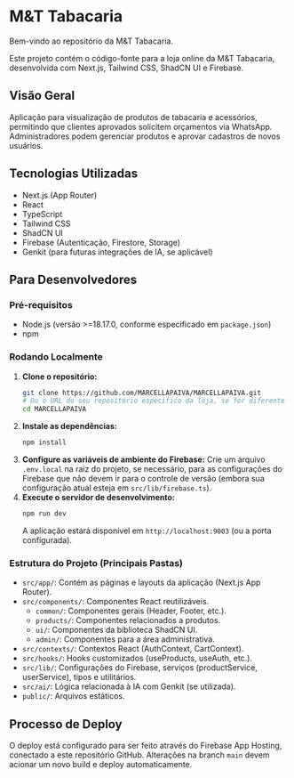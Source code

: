 # M&T Tabacaria

Bem-vindo ao repositório da M&T Tabacaria.

Este projeto contém o código-fonte para a loja online da M&T Tabacaria, desenvolvida com Next.js, Tailwind CSS, ShadCN UI e Firebase.

## Visão Geral

Aplicação para visualização de produtos de tabacaria e acessórios, permitindo que clientes aprovados solicitem orçamentos via WhatsApp. Administradores podem gerenciar produtos e aprovar cadastros de novos usuários.

## Tecnologias Utilizadas
- Next.js (App Router)
- React
- TypeScript
- Tailwind CSS
- ShadCN UI
- Firebase (Autenticação, Firestore, Storage)
- Genkit (para futuras integrações de IA, se aplicável)

## Para Desenvolvedores

### Pré-requisitos
- Node.js (versão >=18.17.0, conforme especificado em `package.json`)
- npm

### Rodando Localmente
1.  **Clone o repositório:**
    ```bash
    git clone https://github.com/MARCELLAPAIVA/MARCELLAPAIVA.git 
    # Ou o URL do seu repositório específico da loja, se for diferente
    cd MARCELLAPAIVA 
    ```
2.  **Instale as dependências:**
    ```bash
    npm install
    ```
3.  **Configure as variáveis de ambiente do Firebase:**
    Crie um arquivo `.env.local` na raiz do projeto, se necessário, para as configurações do Firebase que não devem ir para o controle de versão (embora sua configuração atual esteja em `src/lib/firebase.ts`).
4.  **Execute o servidor de desenvolvimento:**
    ```bash
    npm run dev
    ```
    A aplicação estará disponível em `http://localhost:9003` (ou a porta configurada).

### Estrutura do Projeto (Principais Pastas)
- `src/app/`: Contém as páginas e layouts da aplicação (Next.js App Router).
- `src/components/`: Componentes React reutilizáveis.
  - `common/`: Componentes gerais (Header, Footer, etc.).
  - `products/`: Componentes relacionados a produtos.
  - `ui/`: Componentes da biblioteca ShadCN UI.
  - `admin/`: Componentes para a área administrativa.
- `src/contexts/`: Contextos React (AuthContext, CartContext).
- `src/hooks/`: Hooks customizados (useProducts, useAuth, etc.).
- `src/lib/`: Configurações do Firebase, serviços (productService, userService), tipos e utilitários.
- `src/ai/`: Lógica relacionada à IA com Genkit (se utilizada).
- `public/`: Arquivos estáticos.

## Processo de Deploy
O deploy está configurado para ser feito através do Firebase App Hosting, conectado a este repositório GitHub. Alterações na branch `main` devem acionar um novo build e deploy automaticamente.
